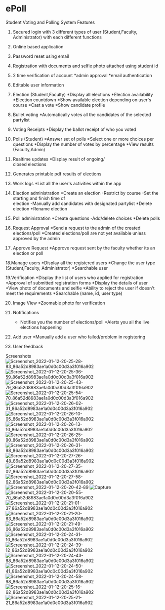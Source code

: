 # ePoll
Student Voting and Polling System
Features

1. Secured login with 3 different types of user (Student,Faculty, Administrator) with each different functions

2. Online based application

3. Password reset using email

4. Registration with documents and selfie photo attached using student id

5. 2 time verification of account
     *admin approval
     *email authentication

6. Editable user information

7. Election (Student,Faculty)
     *Display all elections
     *Election availability
     *Election countdown
     *Show available election
        depending on user's course
     *Cast a vote
     *Show candidate profile

8. Bullet voting
     *Automatically votes all the candidates of the selected partylist

9. Voting Receipts
     *Display the ballot receipt of who you voted
     
10. Polls (Student)
     *Answer set of polls
     *Select one or more choices 
       per questions
     *Display the number of votes  by percentage
     *View results (Faculty,Admin)
 
11. Realtime updates
     *Display result of ongoing/    
       closed elections

12. Generates printable pdf results of elections

13. Work logs 
     *List all the user's activities within the app

14. Election administration
    *Create an election
           -Restrict by course
           -Set the starting and finish time of    
             election
          -Manually add candidates with 
             designated partylist
    *Delete election
    *Rename election


15.  Poll administration
     *Create questions 
           -Add/delete choices
     *Delete polls

16. Request Approval
     *Send a request to the admin of the created elections/poll
     *Created elections/poll are not yet available unless approved by the admin
 
17. Approve Request
     *Approve request sent by the faculty whether its an election or poll

18.Manage users
     *Display all the registered
       users
     *Change the user type 
       (Student,Faculty, 
       Administrator)
     *Searchable user
     
19.Verification
      *Display the list of users who applied for registration
      *Approval of submitted registration forms
      *Display the details of user
      *View photo of documents and selfie 
      *Ability to reject the user if doesn't meet the requirements
      *Searchable (name, id, user type)

20. Image View
     *Zoomable photo for verification

21. Notifications
     * Notifies you the number of elections/poll
     *Alerts you all the live elections happening 

22. Add user
      *Manually add a user who failed/problem in registering

23. User feedback

Screenshots
![Screenshot_2022-01-12-20-25-28-83_86a52d8983ae1a0d0c00d3a3f016a902](https://user-images.githubusercontent.com/43104891/149141590-544203c7-eae7-44cc-bedc-9ccaa133baed.jpg)
![Screenshot_2022-01-12-20-25-36-59_86a52d8983ae1a0d0c00d3a3f016a902](https://user-images.githubusercontent.com/43104891/149141602-114fe032-10f9-45e8-b642-a41aa44cf514.jpg)
![Screenshot_2022-01-12-20-25-43-79_86a52d8983ae1a0d0c00d3a3f016a902](https://user-images.githubusercontent.com/43104891/149141617-e9bc8f6e-7685-4b6f-94ef-35e21ef46531.jpg)
![Screenshot_2022-01-12-20-25-54-70_86a52d8983ae1a0d0c00d3a3f016a902](https://user-images.githubusercontent.com/43104891/149141623-e3a1d8d9-b7e7-49c6-8ec6-be3388b766bc.jpg)
![Screenshot_2022-01-12-20-26-02-31_86a52d8983ae1a0d0c00d3a3f016a902](https://user-images.githubusercontent.com/43104891/149141632-ed222719-6fa0-4f00-a938-1914ac5ea632.jpg)
![Screenshot_2022-01-12-20-26-10-05_86a52d8983ae1a0d0c00d3a3f016a902](https://user-images.githubusercontent.com/43104891/149141639-bc14e719-e99d-4a68-9a5b-b6a373777304.jpg)
![Screenshot_2022-01-12-20-26-13-10_86a52d8983ae1a0d0c00d3a3f016a902](https://user-images.githubusercontent.com/43104891/149141648-93d5ed1e-e219-40a3-b335-7432b8ff0b4e.jpg)
![Screenshot_2022-01-12-20-26-25-90_86a52d8983ae1a0d0c00d3a3f016a902](https://user-images.githubusercontent.com/43104891/149141655-77d09d66-197c-425a-a816-bc822af84f7a.jpg)
![Screenshot_2022-01-12-20-26-31-98_86a52d8983ae1a0d0c00d3a3f016a902](https://user-images.githubusercontent.com/43104891/149141688-3851510a-3db8-4203-881a-efaa17261835.jpg)
![Screenshot_2022-01-12-20-27-26-48_86a52d8983ae1a0d0c00d3a3f016a902](https://user-images.githubusercontent.com/43104891/149141721-0abeced8-4f21-4141-8846-8dbb47968caa.jpg)
![Screenshot_2022-01-12-20-27-35-02_86a52d8983ae1a0d0c00d3a3f016a902](https://user-images.githubusercontent.com/43104891/149141738-e66db1b0-7b9f-4a92-acb6-c744cfa652f5.jpg)
![Screenshot_2022-01-12-20-27-58-62_86a52d8983ae1a0d0c00d3a3f016a902](https://user-images.githubusercontent.com/43104891/149141743-901c9ed7-8725-4c47-bd67-90003fff459f.jpg)
![Screenshot_2022-01-12-20-20-42-89](https://user-images.githubusercontent.com/43104891/149141756-209d188a-dbc2-4cc6-908a-30d9a4751212.jpg)
![Capture](https://user-images.githubusercontent.com/43104891/149775250-feaaf1be-9c8b-4325-bec9-2069d9cee02a.PNG)
![Screenshot_2022-01-12-20-20-55-70_86a52d8983ae1a0d0c00d3a3f016a902](https://user-images.githubusercontent.com/43104891/149141766-aa6e1e35-5a9a-4019-ac60-3944bad719ea.jpg)
![Screenshot_2022-01-12-20-21-01-37_86a52d8983ae1a0d0c00d3a3f016a902](https://user-images.githubusercontent.com/43104891/149141775-e6e9ad55-90cc-401d-bcfa-b178033bfa0a.jpg)
![Screenshot_2022-01-12-20-21-20-63_86a52d8983ae1a0d0c00d3a3f016a902](https://user-images.githubusercontent.com/43104891/149141780-6efc8ec3-4faa-4f26-a4c4-13cb7a50d160.jpg)
![Screenshot_2022-01-12-20-21-49-06_86a52d8983ae1a0d0c00d3a3f016a902](https://user-images.githubusercontent.com/43104891/149141802-e2c608a1-f71a-4069-967c-0eb179714763.jpg)
![Screenshot_2022-01-12-20-24-31-10_86a52d8983ae1a0d0c00d3a3f016a902](https://user-images.githubusercontent.com/43104891/149141806-df7817d1-44ab-4f06-8f0a-2afa35ef7325.jpg)
![Screenshot_2022-01-12-20-24-39-12_86a52d8983ae1a0d0c00d3a3f016a902](https://user-images.githubusercontent.com/43104891/149141827-43b73c3f-fdc7-48e1-a526-b7354b47d7a3.jpg)
![Screenshot_2022-01-12-20-24-43-88_86a52d8983ae1a0d0c00d3a3f016a902](https://user-images.githubusercontent.com/43104891/149141837-f3d7c422-9168-4bd6-81df-6137dcda9be1.jpg)
![Screenshot_2022-01-12-20-24-50-41_86a52d8983ae1a0d0c00d3a3f016a902](https://user-images.githubusercontent.com/43104891/149141936-30c62a7f-5d81-49ef-b0ad-277ad2c22fe4.jpg)
![Screenshot_2022-01-12-20-24-58-98_86a52d8983ae1a0d0c00d3a3f016a902](https://user-images.githubusercontent.com/43104891/149141941-ee15aaec-075d-4cfd-9244-6f756b4a8063.jpg)
![Screenshot_2022-01-12-20-25-16-62_86a52d8983ae1a0d0c00d3a3f016a902](https://user-images.githubusercontent.com/43104891/149141949-67f92c2c-c2b0-4a9c-bced-5407c67d7028.jpg)
![Screenshot_2022-01-12-20-25-21-21_86a52d8983ae1a0d0c00d3a3f016a902](https://user-images.githubusercontent.com/43104891/149141961-71f7bc23-d059-4800-bbb7-918d0b7a9645.jpg)
